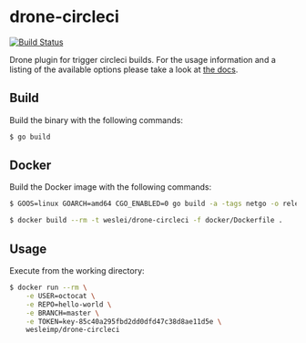 # drone-circleci

[![Build Status](https://cloud.drone.io/api/badges/wesleimp/drone-circleci/status.svg)](https://cloud.drone.io/wesleimp/drone-circleci)

Drone plugin for trigger circleci builds. For the usage information and a listing of the available options please take a look at [the docs](DOCS.md).

## Build

Build the binary with the following commands:

```sh
$ go build
```

## Docker

Build the Docker image with the following commands:

```sh
$ GOOS=linux GOARCH=amd64 CGO_ENABLED=0 go build -a -tags netgo -o release/linux/amd64/drone-circleci

$ docker build --rm -t weslei/drone-circleci -f docker/Dockerfile .
```

## Usage

Execute from the working directory:

```sh
$ docker run --rm \
    -e USER=octocat \
    -e REPO=hello-world \
    -e BRANCH=master \
    -e TOKEN=key-85c40a295fbd2dd0dfd47c38d8ae11d5e \
    wesleimp/drone-circleci
```
